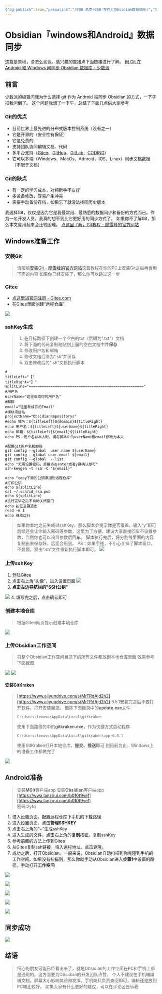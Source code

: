 ```yaml
---
{"dg-publish":true,"permalink":"/000-总类/050-写作/💎Obsidian数据同步/","tags":["Obsidian"],"noteIcon":""}
---
```


# Obsidian『windows和Android』数据同步
这篇是原稿，没怎么润色。感兴趣的直接点下面链接进行了解。
[用 Git 在 Android 和 Windows 间同步 Obsidian 数据库 - 少数派](https://sspai.com/post/68989)
## 前言
少数派的编辑问我为什么选择 git 作为 Android 端同步 Obsidian 的方式，一下子把我问倒了。
这个问题我想了一下午，总结了下面几点供大家参考
### Git的优点
- 目前世界上最先进的分布式版本控制系统（没有之一）
- 它是开源的（安全性有保证）
- 它是免费的
- 支持团队协同编辑文档、代码
- 多平台支持（[Gitee](https://gitee.com/)、[GitHub](https://github.com/)、[GitLab](https://about.gitlab.com/)、[CODING](https://coding.net/products/repo)）
- 它可以多端（Windows、MacOs、Adnroid、IOS、Linux）同步文档数据（不限于文档）
### Git的缺点
- 有一定的学习成本，对纯新手不友好
- 多设备修改，容易产生冲突
- 需要手动备份存档，如果忘了就没法找回历史版本


我选择Git，仅仅是因为它是我最常用、最熟悉的数据同步和备份的方式而已。作为一名开发人员，我真的想不到比它更好用的同步方式了。
如果你不了解Git，那么本文食用起来会比较困难。
[点这里了解，Git教程 - 廖雪峰的官方网站](https://www.liaoxuefeng.com/wiki/896043488029600)


## Windows准备工作
### 安装Git
>请按照[安装Git - 廖雪峰的官方网站](https://www.liaoxuefeng.com/wiki/896043488029600/896067074338496)这篇教程在你的PC上安装Git之后再食用下面的内容
>如果你已经安装了，那么你可以跳过这一步
### Gitee
- [点这里进官网注册 - Gitee.com](https://gitee.com/)
- 在Gitee里面创建“远程仓库”

![](https://i0.hdslb.com/bfs/album/287a79274b9933fe568d49093cdc4522f177bc89.png@1e_1c.webp)
### sshKey生成
> 1.  在目标路径下创建一个空白的txt（后缀为".txt"）文档
> 2.  将下面的代码复制粘贴到上面的空白文档中并**保存**
> 3.  修改用户名和邮箱
> 4.  修改文档后缀为”.sh“并保存
> 5.  双击修改后的".sh"文档执行脚本


```shell
#
titleLeft="【"
titleRight="】"
splitLine="====================================================="
#用户名
userName="这里改成你的用户名"
#邮箱
email="这里改成你的Email"
#模块项目名
projectName="ObsidianRepositorys"
#echo 域名：${titleLeft}${domain}${titleRight}
echo 用户名：${titleLeft}${userName}${titleRight}
echo 邮箱：${titleLeft}${email}${titleRight}
echo PS：用户名非本人时，请将脚本中的userName和email修改为本人

#配置git用户名和邮箱
git config --global  user.name ${userName}
git config --global user.email ${email}
git config --global  --list 
echo "无需设置密码，直接点击enter或者y键确认即可"
ssh-keygen -t rsa -C "${email}"

echo "copy下面的公钥添加到远程仓库"
#打印公钥
echo ${splitLine}
cat ~/.ssh/id_rsa.pub
echo ${splitLine}
#执行完毕之后不自动关闭窗口
echo 按任意键退出
read -n 1
echo 继续运行
```

>如果你本地之前生成过sshKey，那么脚本会提示你是否覆盖。输入“y”即可
>后续还会让你输入密码等参数，这里为了方便。建议大家直接回车不设置参数，当然你也可以设置参数后回车。
>脚本执行完后，将分割线里面的内容复制出来保存好。后面会用到。
>PS：如果手残，不小心关掉了脚本窗口。不要慌，双击“.sh”文件重新执行脚本即可。
![](https://i0.hdslb.com/bfs/album/edbbc7280220c8a7e6ac52e2f1a46fb02d8a4119.png@1e_1c.webp)

### 上传sshKey
1. 登陆Gitee
2. 点击右上角“头像”，进入设置页面
![](https://i0.hdslb.com/bfs/album/ab50a0847c7ba262069b0e3902b10c8a81e2a127.png@1e_1c.webp)
3. **点击左边导航栏的"SSH公钥"**

![](https://i0.hdslb.com/bfs/album/2c24ace0f56946ffaecd3f897624ca5d4539af2b.png@1e_1c.webp)
4. 填写完之后，点击确认即可

### 创建本地仓库
>根据Gitee网页提示创建本地仓库

![](https://i0.hdslb.com/bfs/album/dd39d3feb79c8e1358bf17348fbfce234bc9d8f6.png@1e_1c.webp)

### 上传Obsidian工作空间
>将整个Obsidian工作空间目录下的所有文件都放到本地仓库里面
>效果参考下面截图

![](https://i0.hdslb.com/bfs/album/5c26b7fd1f6566ae4a064090dc830ac612072c50.png@1e_1c.webp)
![](https://i0.hdslb.com/bfs/album/c331d07ecbaa0a355b021cbee6fe052473e65402.png@1e_1c.webp)
#### 安装GitKraken
>[https://www.aliyundrive.com/s/MrTRdAjd2h2](https://www.aliyundrive.com/s/MrTRdAjd2h2)
>6.5.1安装完之后不要打开软件，打开安装目录。
>删除下面目录中的**update.exe**文件
>```
>C:\Users\lenovo\AppData\Local\gitkraken
>```
>使用下面路径的中的**gitkraken.exe**，作为快捷方式启动程序
>```
>C:\Users\lenovo\AppData\Local\gitkraken\app-6.5.1
>```
>使用GitKraken打开本地仓库，**提交、推送**即可
>到目前为止，Windows上的准备工作都做完了

![](https://i0.hdslb.com/bfs/album/8ae1fc2d799631cb9570b01769577547721e4cc6.png@1e_1c.webp)
## Android准备
>安装**MGit**客户端app
>安装**Obsidian**客户端app
>[https://wwa.lanzoui.com/b010t9vef](https://wwa.lanzoui.com/b010t9vef)  
密码:2yfq

1.  进入设置页面，配置远程仓库下手机的下载路径
2. 进入设置页面，点击**管理SSHKEY**
3. 点击右上角的“+”生成sshKey
4. 进入生成的文件，点击右上角的**复制**按钮。复制sshKey
5. 参考前面的方法上传到Gitee
6. 从Gitee复制ssh链接，填入远程地址。点击克隆。
7. 成功之后，打开Obsidian。一般来说，Obsidian自动扫描到你克隆到手机的工作空间。如果没有扫描到，那么你就手动从Obsidian进入**步骤1**中设置的路径。手动打开**工作空间**


![](https://i0.hdslb.com/bfs/album/7291633746068a805504cd545c3210a8daa7b60c.png@1e_1c.webp)

![](https://i0.hdslb.com/bfs/album/a8e7498d87b7f2397a413c1ec933923965f0e888.png@1e_1c.webp)

![](https://i0.hdslb.com/bfs/album/73cc9894bc35abacd6d3957a079a816ee7ade3bc.png@1e_1c.webp)

![](https://i0.hdslb.com/bfs/album/b9f888510e0368d251ecb76c6136f366bce5ab44.png@1e_1c.webp)

![](https://i0.hdslb.com/bfs/album/359ce7650bf46ada9b45093187cb0fba0b9415f8.png@1e_1c.webp)
## 同步成功
![](https://i0.hdslb.com/bfs/album/98c30a93c1a7dfe7bf52583e3706f697c1cda396.png@1e_1c.webp)
## 结语
>细心的朋友可能已经看出来了，就是Obsidian的工作空间在PC和手机上都是通用的。这方面要为Obsidian的开发团队点赞。
>个人不建议在手机端编辑文档，屏幕太小影响体验和发挥。手机端只负责查阅即可，编辑还是放到PC端比较好。
>如果大家有什么更好的建议，可以在评论区告诉我
